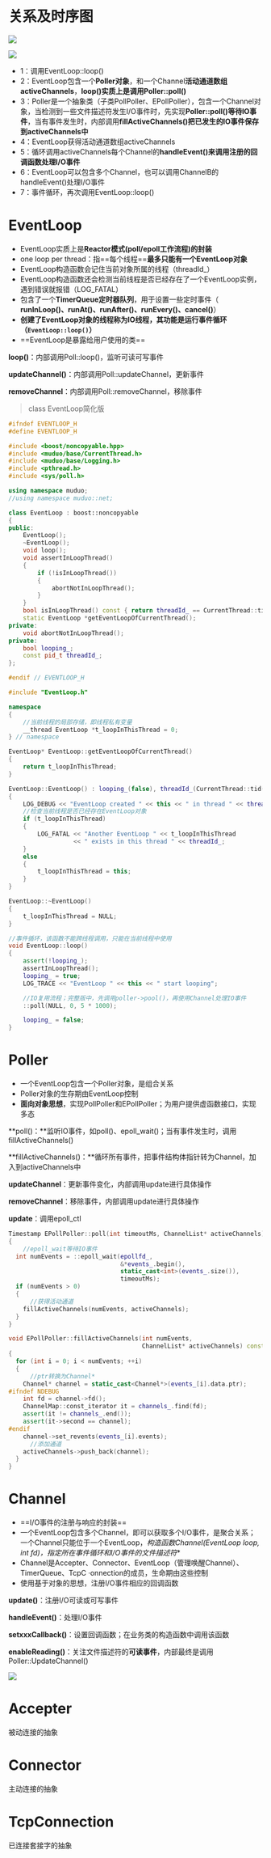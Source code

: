 # 关系及时序图

![](assets/QQ截图20211026151249.png)

![](assets/QQ截图20211026153227.png)

- 1：调用EventLoop::loop()
- 2：EventLoop包含一个**Poller对象**，和一个Channel**活动通道数组activeChannels**，**loop()实质上是调用Poller::poll()**
- 3：Poller是一个抽象类（子类PollPoller、EPollPoller），包含一个Channel对象，当检测到一些文件描述符发生I/O事件时，先实现**Poller::poll()等待IO事件**，当有事件发生时，内部调用**fillActiveChannels()**把**已发生的IO事件保存到activeChannels中**
- 4：EventLoop获得活动通道数组activeChannels
- 5：循环调用activeChannels每个Channel的**handleEvent()来调用注册的回调函数处理I/O事件**
- 6：EventLoop可以包含多个Channel，也可以调用ChannelB的handleEvent()处理I/O事件
- 7：事件循环，再次调用EventLoop::loop()



# EventLoop

- EventLoop实质上是**Reactor模式(poll/epoll工作流程)的封装**
- one loop per thread：指==每个线程==**最多只能有一个EventLoop对象**
- EventLoop构造函数会记住当前对象所属的线程（threadId_）
- EventLoop构造函数还会检测当前线程是否已经存在了一个EventLoop实例，遇到错误就报错（LOG_FATAL）
- 包含了一个**TimerQueue定时器队列**，用于设置一些定时事件（ **runInLoop()、runAt()、runAfter()、runEvery()、cancel()**）
- **创建了EventLoop对象的线程称为IO线程，其功能是运行事件循环（`EventLoop::loop()`）**
- ==EventLoop是暴露给用户使用的类==

**loop()**：内部调用Poll::loop()，监听可读可写事件

**updateChannel()**：内部调用Poll::updateChannel，更新事件

**removeChannel**：内部调用Poll::removeChannel，移除事件

> class EventLoop简化版

```c++
#ifndef EVENTLOOP_H
#define EVENTLOOP_H

#include <boost/noncopyable.hpp>
#include <muduo/base/CurrentThread.h>
#include <muduo/base/Logging.h>
#include <pthread.h>
#include <sys/poll.h>

using namespace muduo;
//using namespace muduo::net;

class EventLoop : boost::noncopyable
{
public:
    EventLoop();
    ~EventLoop();
    void loop();
    void assertInLoopThread()
    {
        if (!isInLoopThread())
        {
            abortNotInLoopThread();
        }
    }
    bool isInLoopThread() const { return threadId_ == CurrentThread::tid(); };
    static EventLoop *getEventLoopOfCurrentThread();
private:
    void abortNotInLoopThread();
private:
    bool looping_;
    const pid_t threadId_;
};

#endif // EVENTLOOP_H
```

```c++
#include "EventLoop.h"

namespace
{
    //当前线程的局部存储，即线程私有变量
    __thread EventLoop *t_loopInThisThread = 0;
} // namespace

EventLoop* EventLoop::getEventLoopOfCurrentThread()
{
    return t_loopInThisThread;
}

EventLoop::EventLoop() : looping_(false), threadId_(CurrentThread::tid())
{
    LOG_DEBUG << "EventLoop created " << this << " in thread " << threadId_;
    //检查当前线程是否已经存在EventLoop对象
    if (t_loopInThisThread)
    {
        LOG_FATAL << "Another EventLoop " << t_loopInThisThread
                  << " exists in this thread " << threadId_;
    }
    else
    {
        t_loopInThisThread = this;
    }
}

EventLoop::~EventLoop()
{
    t_loopInThisThread = NULL;
}

//事件循环，该函数不能跨线程调用，只能在当前线程中使用
void EventLoop::loop()
{
    assert(!looping_);
    assertInLoopThread();
    looping_ = true;
    LOG_TRACE << "EventLoop " << this << " start looping";

    //IO复用流程；完整版中，先调用poller->pool()，再使用Channel处理IO事件
    ::poll(NULL, 0, 5 * 1000);

    looping_ = false;
}
```



# Poller

- 一个EventLoop包含一个Poller对象，是组合关系
- Poller对象的生存期由EventLoop控制
- **面向对象思想**，实现PollPoller和EPollPoller；为用户提供虚函数接口，实现多态

**poll()：**监听IO事件，如poll()、epoll_wait()；当有事件发生时，调用fillActiveChannels()

**fillActiveChannels()：**循环所有事件，把事件结构体指针转为Channel，加入到activeChannels中

**updateChannel**：更新事件变化，内部调用update进行具体操作

**removeChannel**：移除事件，内部调用update进行具体操作

**update**：调用epoll_ctl

```c++
Timestamp EPollPoller::poll(int timeoutMs, ChannelList* activeChannels)
{
    //epoll_wait等待IO事件
  int numEvents = ::epoll_wait(epollfd_,
                               &*events_.begin(),
                               static_cast<int>(events_.size()),
                               timeoutMs);
  if (numEvents > 0)
  {
      //获得活动通道
    fillActiveChannels(numEvents, activeChannels);
  }
}

void EPollPoller::fillActiveChannels(int numEvents,
                                     ChannelList* activeChannels) const
{
  for (int i = 0; i < numEvents; ++i)
  {
      //ptr转换为Channel*
    Channel* channel = static_cast<Channel*>(events_[i].data.ptr);
#ifndef NDEBUG
    int fd = channel->fd();
    ChannelMap::const_iterator it = channels_.find(fd);
    assert(it != channels_.end());
    assert(it->second == channel);
#endif
    channel->set_revents(events_[i].events);
      //添加通道
    activeChannels->push_back(channel);
  }
}
```



# Channel

- ==I/O事件的注册与响应的封装==
- 一个EventLoop包含多个Channel，即可以获取多个I/O事件，是聚合关系；一个Channel只能位于一个EventLoop，**构造函数Channel(EventLoop* loop, int fd)，指定所在事件循环和I/O事件的文件描述符**
- Channel是Accepter、Connector、EventLoop（管理唤醒Channel）、TimerQueue、TcpC ·onnection的成员，生命期由这些控制
- 使用基于对象的思想，注册I/O事件相应的回调函数

**update()**：注册I/O可读或可写事件

**handleEvent()**：处理I/O事件

**setxxxCallback()**：设置回调函数；在业务类的构造函数中调用该函数

**enableReading()**：关注文件描述符的**可读事件**，内部最终是调用Poller::UpdateChannel()

![](assets/图片1.png)

# Accepter

被动连接的抽象



# Connector

主动连接的抽象



# TcpConnection

已连接套接字的抽象
